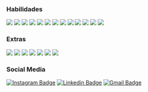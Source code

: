 ### Habilidades
![](https://img.shields.io/badge/HTML5-E34F26?style=for-the-badge&logo=html5&logoColor=white)
![](https://img.shields.io/badge/CSS3-1572B6?style=for-the-badge&logo=css3&logoColor=white)
![](https://img.shields.io/badge/PHP-777BB4?style=for-the-badge&logo=php&logoColor=white)
![](https://img.shields.io/badge/JavaScript-F7DF1E?style=for-the-badge&logo=javascript&logoColor=black)
![](https://img.shields.io/badge/Node.js-43853D?style=for-the-badge&logo=node.js&logoColor=white)
![](https://img.shields.io/badge/Java-ED8B00?style=for-the-badge&logo=java&logoColor=white)
![](https://img.shields.io/badge/C%23-239120?style=for-the-badge&logo=c-sharp&logoColor=white)
![](https://img.shields.io/badge/React_Native-20232A?style=for-the-badge&logo=react&logoColor=61DAFB)
![](https://img.shields.io/badge/Bootstrap-563D7C?style=for-the-badge&logo=bootstrap&logoColor=white)
![](https://img.shields.io/badge/jQuery-0769AD?style=for-the-badge&logo=jquery&logoColor=white)
![](https://img.shields.io/badge/MySQL-00000F?style=for-the-badge&logo=mysql&logoColor=white)
![](https://img.shields.io/badge/Unity-100000?style=for-the-badge&logo=unity&logoColor=white)
![](https://img.shields.io/badge/Angular-DD0031?style=for-the-badge&logo=angular&logoColor=white)

### Extras
![](https://aleen42.github.io/badges/src/photoshop.svg)
![](https://aleen42.github.io/badges/src/illustrator.svg)
![](https://aleen42.github.io/badges/src/after_effects.svg)
![](https://aleen42.github.io/badges/src/flash.svg)
![](https://img.shields.io/badge/Xbox-107C10?style=for-the-badge&logo=xbox&logoColor=white)
![](https://img.shields.io/badge/Steam-000000?style=for-the-badge&logo=steam&logoColor=white)
![](https://img.shields.io/badge/Counter_Strike-000000?style=for-the-badge&logo=counter-strike&logoColor=white)

### Social Media

[![Instagram Badge](https://img.shields.io/badge/-@ofernandoavila-purple?style=flat-square&logo=Instagram&logoColor=white&link=https://www.instagram.com/ofernandoavila/)](https://www.instagram.com/ofernandoavila/)
[![Linkedin Badge](https://img.shields.io/badge/-Fernando-blue?style=flat-square&logo=Linkedin&logoColor=white&link=https://www.linkedin.com/in/ofernandoavila/)](https://www.linkedin.com/in/ofernandoavila/)
[![Gmail Badge](https://img.shields.io/badge/-fernandoavilajunior@gmail.com-c14438?style=flat-square&logo=Gmail&logoColor=white&link=mailto:fernandoavilajunior@gmail.com)](mailto:fernandoavilajunior@gmail.com)
